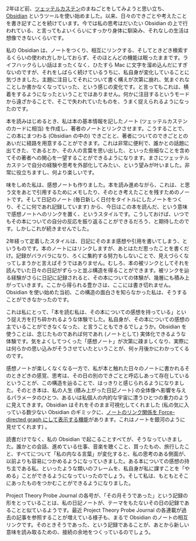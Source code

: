 2年ほど前、[ツェッテルカステン](https://en.wikipedia.org/wiki/Zettelkasten)のまねごとをしてみようと思い立ち、[Obsidian](https://obsidian.md/) というツールを使い始めました。以来、日々のできごとや考えたことを書き記すことを続けています。今では私の思考はだいたい Obsidian の上で行われている、と言ってもよいくらいにすっかり身体に馴染み、それなしの生活は想像できないくらいです。

私の Obsidian は、ノートをつくり、相互にリンクする、そしてときどき検索するくらいの使われ方しかしておらず、そのほとんどの機能は眠ったままです。ライフハックらしい話はまったくなく、ひたすら Mac に文字を溜め込んだにすぎないのですが、それをしばらく続けているうちに、私自身が変化していることに気づきました。主題に注目してそれについて書く構えが次第に崩れ、気まぐれなことしか書かなくなっていった、という感じの変化です。と言ってもこれは、横着をするようになったということではありません。何かに注目するというモードから遠ざかることで、そこで失われていたものを、うまく捉えられるようになったのです。

本を読みはじめるとき、私は本の基本情報を記したノート (ツェッテルカステンのカードに相当) を作成し、著者のノートとリンクさせます。こうすることで、この本にまつわる (Obsidian の中の) できごとと、著者についてのできごととのあいだに経路を用意することができます。これは非常に便利で、誰かとの話題に出てきた、であるとか、その人の言葉を思い出した、といった些細なことを含めてその著者への関心を一望することができるようになります。まさにツェッテルカステンで自分の経験や思考を外部化してみたい、という望みが叶いました。非常に役立ちますし、何より楽しいです。

味をしめた私は、感想ノートも作りました。本を読み進めながら、これは、と思う文をあとで引用するためにメモしたり、そのとき考えたことを残すためのノートです。そして日記のノート (毎日新しく日付をタイトルにしたノートをつくり、そこに何であれ記録しています) から、今日はこの本を読んだ、という意味で感想ノートへのリンクを置く、というスタイルです。こうしておけば、いつでもその本についての自分の反応を振り返ることができるだろう、と期待したのです。しかしこれが続きませんでした。

2年経って定着したスタイルは、日記にそのまま感想や引用を書いてしまう、というものです。本のノートにはリンクしますが、あとはただ思ったことを書くだけ。記録がバラバラになり、ろくに集約する努力もしないことで、見えづらくなってしまうかと言えばそうではありません。むしろ、本の被リンクとしてそれを読んでいた日々の日記がずらっと並ぶ構造を得ることができます。被リンクを辿る経験がさらに日記に記録されると、その本についての体験が、幾層にも積み上がっていきます。ここから得られる豊かさは、ここには書き切れません。Obsidian を使い始めた当初、この構造の面白さを知らなかった私は、そうすることができなかったのです。

これは私にとって、「本を読む私は、その本についての感想を持っている」という捉え方を打ち砕かれるような体験でした。私自身が、その本についての感想の主でいることができなくなった、と言うこともできるでしょうか。Obsidian を使うことは、念じたものであれば何であれ (ノートとして) 実体化できるような体験です。気をよくしてつくった「感想ノート」が次第に疎ましくなり、実際には何らかの思い込みがそうさせていたということが、何ヶ月後かにわかってくるのです。

感想ノートが楽しくなくなる一方で、私が本と触れた日々のノートに書かれるそのときどきの感覚、思考は、その日の別のできごとと呼応しあって存在しているということが、この構造を辿ることで、はっきりと感じられるようになりました。そのとき本は、私の人生 (積み上がった日記ノート) の全体像へ影響を与えるパラメータのひとつ、あるいは私個人の内的な宇宙に漂うひとつの重力のように見えてきます。Obsidian はそれをそのまま可視化してくれました (私の気に入っている数少ない Obsidian のギミックに、[ノートのリンク関係を Force-directed graph にして表示する機能](https://help.obsidian.md/plugins/graph)があります。これはノートを銀河のように見せてくれます) 。

読書だけでなく、私の Obsidian で起こることすべてが、そうなっていきました。誰かとの会話、進めている仕事、音楽を聴くこと、買ったもの、旅行したこと、すべてについて「私の内なる言葉」が変化すると、私の思考のある側面が、以前よりも容易につかめるようになっていきました。ある本についての感想の持ち主である私、といったような類いのフレームを、私自身が私に課すことを「やめる」ことができるようになっていったのでしょう。そして私は、もともとそこにあったものをつかむことができるようになりました。

Project Theory Probe Journal の各号が、「その月そうであった」という記録の形をとっていることは、私の日記ノートが、テーマをもたないその日の記録であることと似ているようです。最近 Project Theory Probe Journal の各連載が過去の記事を参照することが増えている様子も、まるで Obsidian のノートの相互リンクです。そのときそうであった、という記録であることが、あとから新しい意味を読み取るための、接続の余地をつくっているのでしょう。